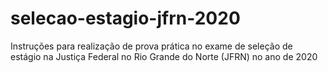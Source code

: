 # selecao-estagio-jfrn-2020
Instruções para realização de prova prática no exame de seleção de estágio na Justiça Federal no Rio Grande do Norte (JFRN) no ano de 2020
